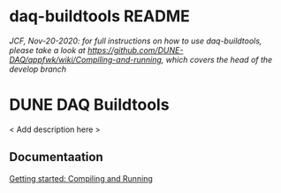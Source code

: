 # daq-buildtools README
_JCF, Nov-20-2020: for full instructions on how to use daq-buildtools, please take a look at https://github.com/DUNE-DAQ/appfwk/wiki/Compiling-and-running, which covers the head of the develop branch_

# DUNE DAQ Buildtools 

\< Add description here \>

## Documentaation

[Getting started: Compiling and Running](Compiling-and-running.md)
